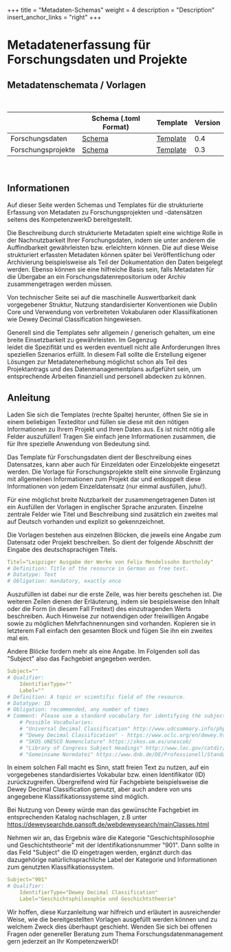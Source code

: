 +++
title = "Metadaten-Schemas"
weight = 4
description = "Description"
insert_anchor_links = "right"
+++

# Metadatenerfassung für Forschungsdaten und Projekte

## Metadatenschemata / Vorlagen

<br />

|   |  Schema (.toml Format) | Template |  Version |
|---|---|---|---|
| Forschungsdaten  |  [Schema](https://kompetenzwerkd.github.io/fdm-schemas/schemas/dataset_metadata_schema.toml) | [Template](https://kompetenzwerkd.github.io/fdm-schemas/templates/dataset_metadata_template.txt)  |  0.4 |
| Forschungsprojekte  |  [Schema](https://kompetenzwerkd.github.io/fdm-schemas/schemas/project_metadata_schema.toml) | [Template](https://kompetenzwerkd.github.io/fdm-schemas/templates/project_metadata_template.txt)  | 0.3 |

<br/>

## Informationen

Auf dieser Seite werden Schemas und Templates für die strukturierte Erfassung von Metadaten zu Forschungsprojekten und -datensätzen seitens des KompetenzwerkD bereitgestellt.

Die Beschreibung durch strukturierte Metadaten spielt eine wichtige Rolle in der Nachnutzbarkeit Ihrer Forschungsdaten, indem sie unter anderem die Auffindbarkeit gewährleisten bzw. erleichtern können. Die auf diese Weise strukturiert erfassten Metadaten können später bei Veröffentlichung oder Archivierung beispielsweise als Teil der Dokumentation den Daten beigelegt werden. Ebenso können sie eine hilfreiche Basis sein, falls Metadaten für die Übergabe an ein Forschungsdatenrepositorium oder Archiv zusammengetragen werden müssen.

Von technischer Seite sei auf die maschinelle Auswertbarkeit dank vorgegebener Struktur, Nutzung standardisierter Konventionen wie Dublin Core und Verwendung von verbreiteten Vokabularen oder Klassifikationen wie Dewey Decimal Classification hingewiesen.

Generell sind die Templates sehr allgemein / generisch gehalten, um eine breite Einsetzbarkeit zu gewährleisten. Im Gegenzug  
leidet die Spezifität und es werden eventuell nicht alle Anforderungen Ihres speziellen Szenarios erfüllt. In diesem Fall sollte die Erstellung eigener Lösungen zur Metadatenerhebung möglichst schon als Teil des Projektantrags und des Datenmanagementplans aufgeführt sein, um entsprechende Arbeiten finanziell und personell abdecken zu können.

## Anleitung

Laden Sie sich die Templates (rechte Spalte) herunter, öffnen Sie sie in einem beliebigen Texteditor und füllen sie diese mit den nötigen Informationen zu Ihrem Projekt und Ihren Daten aus. Es ist nicht nötig alle Felder auszufüllen! Tragen Sie einfach jene Informationen zusammen, die für Ihre spezielle Anwendung von Bedeutung sind.

Das Template für Forschungsdaten dient der Beschreibung eines Datensatzes, kann aber auch für Einzeldaten oder Einzelobjekte eingesetzt werden. Die Vorlage für Forschungsprojekte stellt eine sinnvolle Ergänzung mit allgemeinen Informationen zum Projekt dar und entkoppelt diese Informationen von jedem Einzeldatensatz (nur einmal ausfüllen, juhu!).

Für eine möglichst breite Nutzbarkeit der zusammengetragenen Daten ist ein Ausfüllen der Vorlagen in englischer Sprache anzuraten. Einzelne zentrale Felder wie Titel und Beschreibung sind zusätzlich ein zweites mal auf Deutsch vorhanden und explizit so gekennzeichnet.

Die Vorlagen bestehen aus einzelnen Blöcken, die jeweils eine Angabe zum Datensatz oder Projekt beschreiben. So dient der folgende Abschnitt der Eingabe des deutschsprachigen Titels.

```yaml
Titel="Leipziger Ausgabe der Werke von Felix Mendelssohn Bartholdy"  
# Definition: Title of the resource in German as free text.  
# Datatype: Text  
# Obligation: mandatory, exactly once  
```

Auszufüllen ist dabei nur die erste Zeile, was hier bereits geschehen ist. Die weiteren Zeilen dienen der Erläuterung, indem sie bespielsweise den Inhalt oder die Form (in diesem Fall Freitext) des einzutragenden Werts beschreiben. Auch Hinweise zur notwendigen oder freiwilligen Angabe sowie zu möglichen Mehrfachnennungen sind vorhanden. Kopieren sie in letzterem Fall einfach den gesamten Block und fügen Sie ihn ein zweites mal ein.

Andere Blöcke fordern mehr als eine Angabe. Im Folgenden soll das "Subject" also das Fachgebiet angegeben werden.

```yaml
Subject=""  
# Qualifier:  
    IdentifierType=""  
    Label=""  
# Definition: A topic or scientific field of the resource.  
# Datatype: ID  
# Obligation: recommended, any number of times  
# Comment: Please use a standard vocabulary for identifying the subject, we suggest using SKOS or Universal Decimal Classification. Please also state which authority file you used.  
    # Possible Vocabularies:  
    # "Universal Decimal Classification" http://www.udcsummary.info/php/index.php?lang=en  
    # "Dewey Decimal Classification" - https://www.oclc.org/en/dewey.html  
    # "SKOS UNESCO Nomenclature" https://skos.um.es/unesco6/  
    # "Library of Congress Subject Headings" http://www.loc.gov/catdir/cpso/lcco/  
    # "Gemeinsame Normdatei" https://www.dnb.de/DE/Professionell/Standardisierung/GND/gnd.html  
```

In einem solchen Fall macht es Sinn, statt freien Text zu nutzen, auf ein vorgegebenes standardisiertes Vokabular bzw. einen Identifikator (ID) zurückzugreifen. Übergreifend wird für Fachgebiete beispielsweise die Dewey Decimal Classification genutzt, aber auch andere von uns angegebene Klassifikationssysteme sind möglich.

Bei Nutzung von Dewey würde man das gewünschte Fachgebiet im entsprechenden Katalog nachschlagen, z.B unter https://deweysearchde.pansoft.de/webdeweysearch/mainClasses.html

Nehmen wir an, das Ergebnis wäre die Kategorie "Geschichtsphilosophie und Geschichtstheorie" mit der Identifikationsnummer "901". Dann sollte in das Feld "Subject" die ID eingetragen werden, ergänzt durch das dazugehörige natürlichsprachliche Label der Kategorie und Informationen zum genutzten Klassifikationssystem.

```yaml
Subject="901"  
# Qualifier:  
    IdentifierType="Dewey Decimal Classification"  
    Label="Geschichtsphilosophie und Geschichtstheorie"  
```

Wir hoffen, diese Kurzanleitung war hilfreich und erläutert in ausreichender Weise, wie die bereitgestellten Vorlagen ausgefüllt werden können und zu welchem Zweck dies überhaupt geschieht.
Wenden Sie sich bei offenen Fragen oder genereller Beratung zum Thema Forschungsdatenmanagement gern jederzeit an Ihr KompetenzwerkD!
